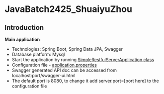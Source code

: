 # JavaBatch2425_ShuaiyuZhou
## Introduction
**Main application**
- Technologies: Spring Boot, Spring Data JPA, Swagger
- Database platform: Mysql
- Start the application by running [SimpleRestfulServerApplication class](https://github.com/TriEcho/JavaBatch2425_ShuaiyuZhou/blob/master/simpleRestfulServer/src/main/java/com/antra/simpleRestfulServer/SimpleRestfulServerApplication.java)
- Configuration file - [application.properties](https://github.com/TriEcho/JavaBatch2425_ShuaiyuZhou/blob/master/simpleRestfulServer/src/main/resources/application.properties)
- Swagger generated API doc can be accessed from localhost:port/swagger-ui.html
- The default port is 8080, to change it add server.port=[port here] to the configuration file
